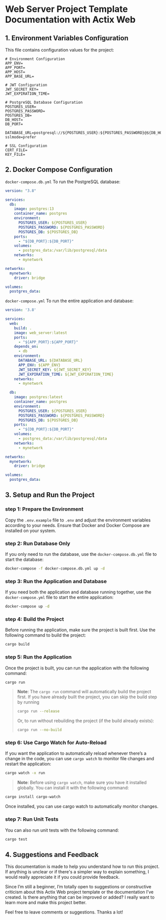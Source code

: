# Web Server Project Template Documentation with Actix Web

## 1. Environment Variables Configuration

This file contains configuration values for the project:

```env
# Environment Configuration
APP_ENV=
APP_PORT=
APP_HOST=
APP_BASE_URL=

# JWT Configuration
JWT_SECRET_KEY=
JWT_EXPIRATION_TIME=

# PostgreSQL Database Configuration
POSTGRES_USER=
POSTGRES_PASSWORD=
POSTGRES_DB=
DB_HOST=
DB_PORT=

DATABASE_URL=postgresql://${POSTGRES_USER}:${POSTGRES_PASSWORD}@${DB_HOST}:${DB_PORT}/${POSTGRES_DB}?sslmode=prefer

# SSL Configuration
CERT_FILE=
KEY_FILE=
```
## 2. Docker Compose Configuration

```docker-compose.db.yml```
To run the PostgreSQL database:

```yml
version: "3.8"

services:
  db:
    image: postgres:13
    container_name: postgres
    environment:
      POSTGRES_USER: ${POSTGRES_USER}
      POSTGRES_PASSWORD: ${POSTGRES_PASSWORD}
      POSTGRES_DB: ${POSTGRES_DB}
    ports:
      - "${DB_PORT}:${DB_PORT}"
    volumes:
      - postgres_data:/var/lib/postgresql/data
    networks:
      - mynetwork

networks:
  mynetwork:
    driver: bridge

volumes:
  postgres_data:
```

```docker-compose.yml```
To run the entire application and database:

``` yml
version: '3.8'

services:
  web:
    build: .
    image: web_server:latest
    ports:
      - "${APP_PORT}:${APP_PORT}"
    depends_on:
      - db
    environment:
      DATABASE_URL: ${DATABASE_URL}
      APP_ENV: ${APP_ENV}
      JWT_SECRET_KEY: ${JWT_SECRET_KEY}
      JWT_EXPIRATION_TIME: ${JWT_EXPIRATION_TIME}
    networks:
      - mynetwork

  db:
    image: postgres:latest
    container_name: postgres
    environment:
      POSTGRES_USER: ${POSTGRES_USER}
      POSTGRES_PASSWORD: ${POSTGRES_PASSWORD}
      POSTGRES_DB: ${POSTGRES_DB}
    ports:
      - "${DB_PORT}:${DB_PORT}"
    volumes:
      - postgres_data:/var/lib/postgresql/data
    networks:
      - mynetwork

networks:
  mynetwork:
    driver: bridge

volumes:
  postgres_data:
```

## 3. Setup and Run the Project
### step 1: Prepare the Environment
Copy the ```.env.example``` file to ```.env``` and adjust the environment variables according to your needs.
Ensure that Docker and Docker Compose are installed on your system.

### step 2: Run Database Only
If you only need to run the database, use the ```docker-compose.db.yml``` file to start the database:

```bash
docker-compose -f docker-compose.db.yml up -d
```

### step 3: Run the Application and Database
If you need both the application and database running together, use the ```docker-compose.yml``` file to start the entire application:

```bash
docker-compose up -d
```


### step 4: Build the Project
Before running the application, make sure the project is built first. Use the following command to build the project:

```bash
cargo build
```

### step 5: Run the Application
Once the project is built, you can run the application with the following command:

```bash
cargo run
```
> **Note**: The ```cargo run``` command will automatically build the project first. If you have already built the project, you can skip the build step by running
> ```bash
> cargo run --release
> ```
> Or, to run without rebuilding the project (if the build already exists):
> ```bash
> cargo run --no-build
> ```


### step 6: Use Cargo Watch for Auto-Reload
If you want the application to automatically reload whenever there’s a change in the code, you can use ```cargo watch``` to monitor file changes and restart the application:

```bash
cargo watch -x run
```
> **Note**: Before using ```cargo watch```, make sure you have it installed globally. You can install it with the following command:


```bash
cargo install cargo-watch
```
Once installed, you can use cargo watch to automatically monitor changes.

### step 7: Run Unit Tests
You can also run unit tests with the following command:

```bash
cargo test
```
## 4. Suggestions and Feedback

This documentation is made to help you understand how to run this project. If anything is unclear or if there's a simpler way to explain something, I would really appreciate it if you could provide feedback.

Since I’m still a beginner, I’m totally open to suggestions or constructive criticism about this Actix Web project template or the documentation I’ve created. Is there anything that can be improved or added? I really want to learn more and make this project better.

Feel free to leave comments or suggestions. Thanks a lot!
